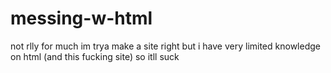 # messing-w-html
not rlly for much
im trya make a site right
but i have very limited knowledge on html (and this fucking site) so 
itll suck
